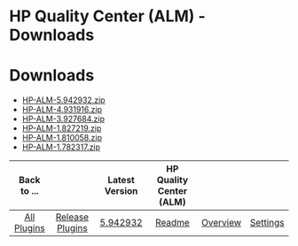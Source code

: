 
HP Quality Center (ALM) - Downloads
===================================

# Downloads

- [HP-ALM-5.942932.zip](https://raw.githubusercontent.com/UrbanCode/IBM-UCR-PLUGINS/main/files/ucr-plugin-hp-alm/HP-ALM-5.942932.zip)
- [HP-ALM-4.931916.zip](https://raw.githubusercontent.com/UrbanCode/IBM-UCR-PLUGINS/main/files/ucr-plugin-hp-alm/HP-ALM-4.931916.zip)
- [HP-ALM-3.927684.zip](https://raw.githubusercontent.com/UrbanCode/IBM-UCR-PLUGINS/main/files/ucr-plugin-hp-alm/HP-ALM-3.927684.zip)
- [HP-ALM-1.827219.zip](https://raw.githubusercontent.com/UrbanCode/IBM-UCR-PLUGINS/main/files/ucr-plugin-hp-alm/HP-ALM-1.827219.zip)
- [HP-ALM-1.810058.zip](https://raw.githubusercontent.com/UrbanCode/IBM-UCR-PLUGINS/main/files/ucr-plugin-hp-alm/HP-ALM-1.810058.zip)
- [HP-ALM-1.782317.zip](https://raw.githubusercontent.com/UrbanCode/IBM-UCR-PLUGINS/main/files/ucr-plugin-hp-alm/HP-ALM-1.782317.zip)

|Back to ...||Latest Version|HP Quality Center (ALM) |||
| :---: | :---: | :---: | :---: | :---: | :---: |
|[All Plugins](../../index.md)|[Release Plugins](../README.md)|[5.942932](https://raw.githubusercontent.com/UrbanCode/IBM-UCR-PLUGINS/main/files/ucr-plugin-hp-alm/HP-ALM-5.942932.zip)|[Readme](README.md)|[Overview](overview.md)|[Settings](settings.md)|
